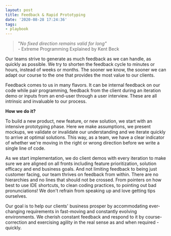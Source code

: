 ```yaml
---
layout: post
title: Feedback & Rapid Prototyping
date: '2020-08-28 17:24:36'
tags:
- playbook
---
```


> "_No fixed direction remains valid for long"_   
> _-_ Extreme Programming Explained by Kent Beck

Our teams strive to generate as much feedback as we can handle, as quickly as possible. We try to shorten the feedback cycle to minutes or hours, instead of weeks or months. The sooner we know, the sooner we can adapt our course to the one that provides the most value to our clients.   
  
Feedback comes to us in many flavors. It can be internal feedback on our code while pair programming, feedback from the client during an iteration demo or inputs from an end-user through a user interview. These are all intrinsic and invaluable to our process.

**How we do it?**

To build a new product, new feature, or new solution, we start with an intensive prototyping phase. Here we make assumptions, we present mockups, we validate or invalidate our understanding and we iterate quickly to arrive at optimal solutions. This way, as a team, we have a clear indicator of whether we're moving in the right or wrong direction before we write a single line of code.

As we start implementation, we do client demos with every iteration to make sure we are aligned on all fronts including feature prioritization, solution efficacy and end business goals. And not limiting feedback to being just customer facing, our team thrives on feedback from within. There are no hierarchies and no lines that should not be crossed. From pointers on how best to use IDE shortcuts, to clean coding practices, to pointing out bad pronunciations! We don't refrain from speaking up and love getting tips ourselves.

Our goal is to help our clients' business prosper by accommodating ever-changing requirements in fast-moving and constantly evolving environments. We cherish constant feedback and respond to it by course-correction and exercising agility in the real sense as and when required - quickly.

